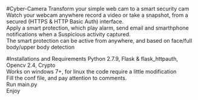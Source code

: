 #Cyber-Camera
Transform your simple web cam to a smart security cam <br>
Watch your webcam anywhere record a video or take a snapshot, from a secured (HTTPS & HTTP Basic Auth) interface. <br>
Apply a smart protection, which play alarm, send email and smarthphone notifications when a Suspicious activity captured. <br>
The smart protection can be active from anywhere, and based on face/full body/upper body detection 

#Installations and Requirements
Python 2.7.9, Flask & flask_httpauth, Opencv 2.4, Crypto <br>
Works on windows 7+, for linux the code require a little modification <br>
Fill the conf file, and pay attention to comments. <br>
Run main.py <br>
Enjoy
